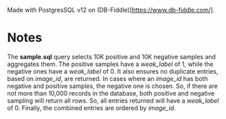Made with PostgresSQL v12 on (DB-Fiddle)[https://www.db-fiddle.com/].

# Notes

The **sample.sql** query selects 10K positive and 10K negative samples and aggregates them. The positive samples have a _weak_label_ of 1, while the negative ones have a _weak_label_ of 0. It also ensures no duplicate entries, based on _image_id_, are returned. In cases where an _image_id_ has both negative and positive samples, the negative one is chosen. So, if there are not more than 10,000 records in the database, both positive and negative sampling will return all rows. So, all entries returned will have a _weak_label_ of 0. Finally, the combined entries are ordered by _image_id_.
